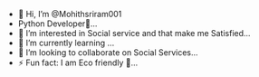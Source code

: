 - 👋 Hi, I’m @Mohithsriram001
- Python Developer🐍...
- 👀 I’m interested in Social service and that make me Satisfied...
- 🌱 I’m currently learning ...
- 💞️ I’m looking to collaborate on Social Services...
- ⚡ Fun fact: I am Eco friendly 🤗...

<!---
Mohithsriram001/Mohithsriram001 is a ✨ special ✨ repository because its `README.md` (this file) appears on your GitHub profile.
You can click the Preview link to take a look at your changes.
--->
